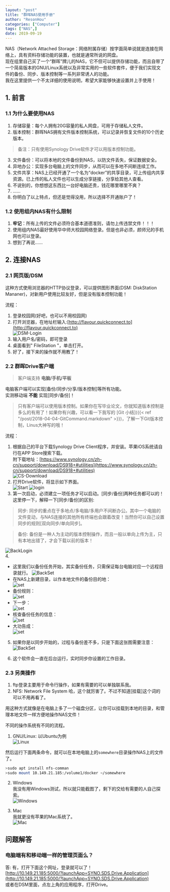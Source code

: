 ```yaml
---
layout: "post"
title: "群晖NAS使用手册"
author: "ResonHou"
categories: ["Computer"]
tags: ["NAS",]
date: 2019-09-19
---
```

NAS（Network Attached Storage：网络附属存储）按字面简单说就是连接在网络上，具有资料存储功能的装置，也就是通常所说的网盘。  
现在组里自己买了一个“群晖”牌儿的NAS，它不但可以提供存储功能，而且自带了一个简易版本的GNU/Linux系统以及非常实用的一些软件套件，便于我们实现文件的备份、同步、版本控制等一系列非常诱人的功能。  
我在这里提供一个不太详细的使用说明，希望大家能够快速设置并上手使用！

<!--more-->

## 1. 前言

### 1.1 为什么要使用NAS

1. 存储容量：每个人拥有20G容量的私人网盘，可用于存储私人文件。  
2. 版本控制：群晖NAS拥有文件版本控制系统，可以记录并恢复文件的10个历史版本。    
> 备注：只有使用Synology Drive软件才可以用版本控制功能。

3. 文件备份：可以将本地的文件备份到NAS，以防文件丢失，保证数据安全。
4. 异地办公：实现多台电脑上的文件同步，从而可以在多地不间断连续工作。
5. 文件共享：NAS上已经开通了一个名为“docker”的共享目录，可上传组内共享资源。已上传的私人文件也可以生成分享链接，分享给其他人查看。
6. 不说别的，你想想这东西比一台好电脑还贵，钱花哪里哪里不爽？
7. ……
10. 你明白了以上特点，但还是觉得没用，所以选择不开通账户了！

### 1.2 使用组内NAS有什么限制

1. **牢记**：所有上传的文件必须符合基本道德准则，请勿上传违禁文件！！！
2. 使用组内NAS最好使用华中师大校园网络登录。但是也非必须，颜师兄的手机网也可以登录。
3. 想到了再说……

## 2. 连接NAS
### 2.1 网页版/DSM

这种方式使用浏览器的HTTP协议登录，可以提供图形界面(DSM: DiskStation Mananer)，对新用户使用比较友好，但是没有版本控制功能！

流程：  
1. 登录校园网(好吧，也可以不用校园网)
2. 打开浏览器，在地址栏输入:[http://flavour.quickconnect.to](http://flavour.quickconnect.to)  
![DSM-Login](/assets/images/DSM-login.jpg)
3. 输入用户名/密码，即可登录
4. 桌面看到" FileStation "，单击打开。
5. 好了，接下来的操作就不用教了！

### 2.2 群晖Drive客户端

>客户端支持 **电脑/手机/平板**

电脑客户端可以实现[备份/同步/分享/版本控制]等所有功能。  
实测移动端 **不能** 实现[同步/备份]！  
>只有客户端可以使用版本控制。如果你在写毕业论文，你就知道版本控制是多么的有用了！如果你有兴趣，可以看一下我写的
[Git 小结]({{< ref "/post/2018-04-04-GitCommand.markdown" >}})，了解一下Git版本控制，Linus大神写的哦！

流程：  
1. 根据自己的平台下载Synology Drive Client程序，并安装。苹果iOS系统请自行在APP Store搜索下载。  
附下载地址：[https://www.synology.cn/zh-cn/support/download/DS918+#utilities](https://www.synology.cn/zh-cn/support/download/DS918+#utilities)  
![CS-Download](/assets/images/Driver-download.jpg)
2. 打开Drive软件，将显示如下界面。  
![Start](/assets/images/Driver-start.jpg)
![login](/assets/images/Driver-login.jpg)
3. 第一次启动，必须建立一项任务才可以启动。[同步/备份]两种任务都可以的！  
这里停一下，解释一下[同步/备份]的区别:
> 同步: 同步的重点在于多地点/多电脑/多用户不间断办公。其中一个电脑的文件变动，与NAS连接的其他所有终端也会跟着改变！当然你可以自己设置同步的规则[双向同步/单向同步]。  

> 备份: 备份是一种人为主动的版本控制操作，而且一般以单向上传为主，只有本地出错了，才会下载以前的版本！

![BackLogin](/assets/images/Driver-task.jpg)  
4. 
   * 这里我们以备份任务开始，其实备份任务，只需保证每台电脑对应一个远程目录就行。
![BackSet](/assets/images/Driver-setting.jpg)   
   * 在NAS上新建目录，以作本地文件的备份目的地：  
![set](/assets/images/Driver-newfold.jpg)   
   * 备份规则：  
![set](/assets/images/Driver-rules.jpg)  
   * 下一步：  
![set](/assets/images/Driver-backup.jpg)  
   * 核查备份任务的信息：  
![set](/assets/images/Driver-check.jpg)  
   * 大功告成：  
![set](/assets/images/Driver-welcome.jpg)  

5. 如果你是以同步开始的，过程与备份差不多，只是下面这张图需要注意：  
![BackSet](/assets/images/Driver-syn.jpg)  

6. 这个软件会一直在后台运行，实时同步你设置的工作目录。

### 2.3 另类操作
1. ftp登录主要用于命令行操作，如果有需要的可以单独联系我。
2. NFS: Network File System
哈，这个就厉害了。不过不知道[挂载]这个词的可以不用再看了。

用这种方式就像是在电脑上多了一个磁盘分区，让你可以挂载到本地的目录，和管理本地文件一样方便地操作NAS文件！  

不同的操作系统有不同的流程。
1. GNU/Linux: 以Ubuntu为例  
![Linux](/assets/images/Linux.jpg)  

然后运行下面两条命令，就可以在本地电脑上的`somewhere`目录操作NAS上的文件了。
```bash
>sudo apt install nfs-comman
>sudo mount 10.149.21.185:/volume1/docker ~/somewhere
```

2. Windows  
我没有用Windows测试，所以就只能截图了，剩下的交给有需要的人自己探索。  
![Windows](/assets/images/Windows.jpg)

3. Mac  
我就更没有苹果的Mac系统了。  
![Mac](/assets/images/Mac.jpg)


## 问题解答
### 电脑端有和移动端一样的管理页面么？
答: 有，打开下面这个网址，登录就可以了！  
[http://10.149.21.185:5000/?launchApp=SYNO.SDS.Drive.Application](http://10.149.21.185:5000/?launchApp=SYNO.SDS.Drive.Application)  
或者在DSM里面，点左上角的应用程序，打开Drive。


